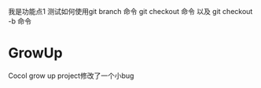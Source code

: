 我是功能点1
测试如何使用git branch 命令 git checkout 命令 以及 git checkout -b 命令
# GrowUp
Cocol grow up project修改了一个小bug
